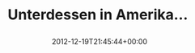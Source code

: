 ---
retweeted: false
source: <a href="http://twitter.com" rel="nofollow">Twitter Web Client</a>
entities:
  hashtags: []
  symbols: []
  user_mentions: []
  urls:
  - url: http://t.co/w9hi2j30
    expanded_url: http://imgur.com/uWtw1
    display_url: imgur.com/uWtw1
    indices:
    - '24'
    - '44'
display_text_range:
- '0'
- '44'
favorite_count: '0'
id_str: '281515685727858690'
truncated: false
retweet_count: '0'
id: '281515685727858690'
possibly_sensitive: false
created_at: Wed Dec 19 21:45:44 +0000 2012
favorited: false
full_text: Unterdessen in Amerika… 
lang: de
quote_url: http://imgur.com/uWtw1
tags:
- pesos/twitter
date: '2012-12-19T21:45:44+00:00'
src: https://twitter.com/bascht/status/281515685727858690
original_url: https://twitter.com/bascht/status/281515685727858690
type: twitter_tweet
text: Unterdessen in Amerika… 
title: 'Unterdessen in Amerika… 

  '

---